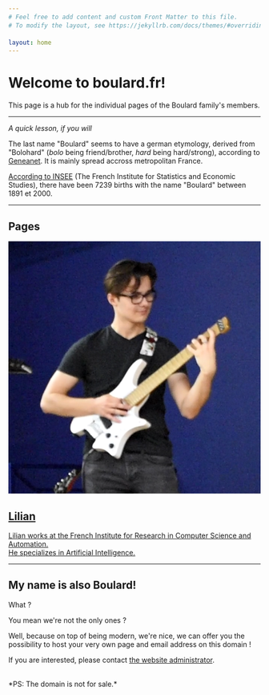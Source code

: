 ```yaml
---
# Feel free to add content and custom Front Matter to this file.
# To modify the layout, see https://jekyllrb.com/docs/themes/#overriding-theme-defaults

layout: home
---
```


# Welcome to boulard.fr!

This page is a hub for the individual pages of the Boulard family's members.

<hr>

*A quick lesson, if you will*

The last name "Boulard" seems to have a german etymology, derived from "Bolohard" (*bolo* being friend/brother, *hard* being hard/strong), according to [Geneanet](https://www.geneanet.org/nom-de-famille/BOULARD). It is mainly spread accross metropolitan France.

[According to INSEE](https://www.insee.fr/fr/statistiques/3536630) (The French Institute for Statistics and Economic Studies), there have been 7239 births with the name "Boulard" between 1891 et 2000.

<hr>

## Pages

<section class="tiles">
    <article class="tile">
        <span class="tile-image">
            <img src="/assets/images/lilian.png" alt="Lilian's avatar">
        </span>
        <a href="https://lilian.boulard.fr" style="pointer-events: none;">
            <h2 style="pointer-events: none;">Lilian</h2>
            <div class="tile-content">
                <p>
                    Lilian works at the French Institute for Research in Computer Science and Automation.<br>
                    He specializes in Artificial Intelligence.
                </p>
            </div>
        </a>
    </article>
</section>

<hr>

## My name is also Boulard!

What ?

You mean we're not the only ones ?

Well, because on top of being modern, we're nice, we can offer you the possibility to host your very own page and email address on this domain !

If you are interested, please contact [the website administrator](https://github.com/LilianBoulard).

<br />
*PS: The domain is not for sale.*
